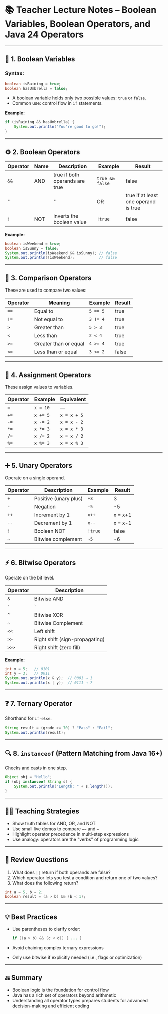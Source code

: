 # 📚 Teacher Lecture Notes – Boolean Variables, Boolean Operators, and Java 24 Operators

---

## 🔘 1. Boolean Variables

### Syntax:
```java
boolean isRaining = true;
boolean hasUmbrella = false;
```

- A boolean variable holds only two possible values: `true` or `false`.
- Common use: control flow in `if` statements.

**Example:**
```java
if (isRaining && hasUmbrella) {
    System.out.println("You're good to go!");
}
```

---

## ⚙️ 2. Boolean Operators

| Operator | Name  | Description                             | Example                     | Result |
|----------|--------|-----------------------------------------|-----------------------------|--------|
| `&&`     | AND   | true if both operands are true          | `true && false`             | false  |
| "||"     | OR    | true if at least one operand is true    | `true || false`             | true   |
| `!`      | NOT   | inverts the boolean value               | `!true`                     | false  |

**Example:**
```java
boolean isWeekend = true;
boolean isSunny = false;
System.out.println(isWeekend && isSunny); // false
System.out.println(!isWeekend);           // false
```

---

## 🧮 3. Comparison Operators

These are used to compare two values:

| Operator | Meaning               | Example        | Result  |
|----------|------------------------|----------------|---------|
| `==`     | Equal to              | `5 == 5`       | true    |
| `!=`     | Not equal to          | `3 != 4`       | true    |
| `>`      | Greater than          | `5 > 3`        | true    |
| `<`      | Less than             | `2 < 4`        | true    |
| `>=`     | Greater than or equal | `4 >= 4`       | true    |
| `<=`     | Less than or equal    | `3 <= 2`       | false   |

---

## 🧾 4. Assignment Operators

These assign values to variables.

| Operator | Example         | Equivalent          |
|----------|------------------|---------------------|
| `=`      | `x = 10`         | —                   |
| `+=`     | `x += 5`         | `x = x + 5`         |
| `-=`     | `x -= 2`         | `x = x - 2`         |
| `*=`     | `x *= 3`         | `x = x * 3`         |
| `/=`     | `x /= 2`         | `x = x / 2`         |
| `%=`     | `x %= 3`         | `x = x % 3`         |

---

## ➕ 5. Unary Operators

Operate on a single operand.

| Operator | Description               | Example        | Result |
|----------|---------------------------|----------------|--------|
| `+`      | Positive (unary plus)     | `+3`           | 3      |
| `-`      | Negation                  | `-5`           | -5     |
| `++`     | Increment by 1            | `x++`          | x = x+1|
| `--`     | Decrement by 1            | `x--`          | x = x-1|
| `!`      | Boolean NOT               | `!true`        | false  |
| `~`      | Bitwise complement        | `~5`           | -6     |

---

## ⚡ 6. Bitwise Operators

Operate on the bit level.

| Operator | Description                  |
|----------|------------------------------|
| `&`      | Bitwise AND                  |
| `|`      | Bitwise OR                   |
| `^`      | Bitwise XOR                  |
| `~`      | Bitwise Complement           |
| `<<`     | Left shift                   |
| `>>`     | Right shift (sign-propagating) |
| `>>>`    | Right shift (zero fill)      |

**Example:**
```java
int x = 5;   // 0101
int y = 3;   // 0011
System.out.println(x & y);  // 0001 → 1
System.out.println(x | y);  // 0111 → 7
```

---

## ❓ 7. Ternary Operator

Shorthand for `if-else`.

```java
String result = (grade >= 70) ? "Pass" : "Fail";
System.out.println(result);
```

---

## 🔍 8. `instanceof` (Pattern Matching from Java 16+)

Checks and casts in one step.

```java
Object obj = "Hello";
if (obj instanceof String s) {
    System.out.println("Length: " + s.length());
}
```

---

## 👨‍🏫 Teaching Strategies

- Show truth tables for AND, OR, and NOT
- Use small live demos to compare `==` and `=`
- Highlight operator precedence in multi-step expressions
- Use analogy: operators are the "verbs" of programming logic

---

## 🧠 Review Questions

1. What does `||` return if both operands are false?
2. Which operator lets you test a condition and return one of two values?
3. What does the following return?
```java
int a = 5, b = 2;
boolean result = (a > b) && (b < 1);
```

---

## 💡 Best Practices

- Use parentheses to clarify order:
  ```java
  if ((a > b) && (c < d)) { ... }
  ```

- Avoid chaining complex ternary expressions
- Only use bitwise if explicitly needed (i.e., flags or optimization)

---

## 🔚 Summary

- Boolean logic is the foundation for control flow
- Java has a rich set of operators beyond arithmetic
- Understanding all operator types prepares students for advanced decision-making and efficient coding
